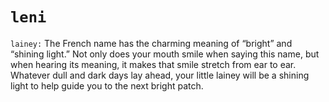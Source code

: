 # `leni` 

`lainey:` The French name has the charming meaning of “bright” and “shining light.” Not only does your mouth smile when saying this name, but when hearing its meaning, it makes that smile stretch from ear to ear. Whatever dull and dark days lay ahead, your little lainey will be a shining light to help guide you to the next bright patch.
